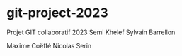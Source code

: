 # git-project-2023
Projet GIT collaboratif 2023
Semi Khelef
Sylvain Barrellon

Maxime Coëffé
Nicolas Serin

